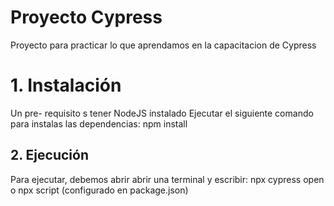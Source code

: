 # Proyecto Cypress
Proyecto para practicar lo que aprendamos en la capacitacion de Cypress

# 1. Instalación 
Un pre- requisito s tener NodeJS instalado 
Ejecutar el siguiente comando para instalas las dependencias:
    npm install

## 2. Ejecución 
Para ejecutar, debemos abrir abrir una terminal y escribir: 
    npx cypress open
    o
    npx script (configurado en package.json)